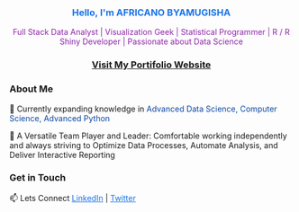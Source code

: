 <h3 align="center"><span style="color:#1a73e8;">Hello, I'm AFRICANO BYAMUGISHA</span></h3>
<p align="center"><span style="color:#8e24aa;">Full Stack Data Analyst | Visualization Geek | Statistical Programmer | R / R Shiny Developer | Passionate about Data Science</span></p>
<h3 align="center">
  <a href="https://africanobyamugisha.netlify.app/" target="_blank"><strong>Visit My Portifolio Website</strong></a>
</h3>

### About Me

🌱 Currently expanding knowledge in <span style="color:#0d47a1;">Advanced Data Science, Computer Science, Advanced Python</span>

🤝 A Versatile Team Player and Leader: Comfortable working independently and always striving to Optimize Data Processes, Automate Analysis, and Deliver Interactive Reporting

### Get in Touch

📫 Lets Connect <a href="https://www.linkedin.com/in/africanobyamugisha/" style="color:#1a73e8;">LinkedIn</a> | <a href="https://twitter.com/africano1012" style="color:#1a73e8;">Twitter</a>
